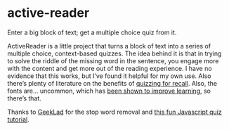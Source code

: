 # active-reader
Enter a big block of text; get a multiple choice quiz from it. 

ActiveReader is a little project that turns a block of text into a series of multiple choice, context-based quizzes. The idea behind it is that in trying to solve the riddle of the missing word in the sentence, you engage more with the content and get more out of the reading experience. I have no evidence that this works, but I’ve found it helpful for my own use. Also there’s plenty of literature on the benefits of [quizzing for recall](https://cft.vanderbilt.edu/guides-sub-pages/test-enhanced-learning-using-retrieval-practice-to-help-students-learn/). Also, the fonts are… uncommon, which has [been shown to improve learning](https://faculty.washington.edu/chudler/font.html), so there’s that. 

Thanks to [GeekLad](http://geeklad.com) for the stop word removal and [this fun Javascript quiz tutorial](http://www.flashbynight.com/tutes/mcqquiz/). 
